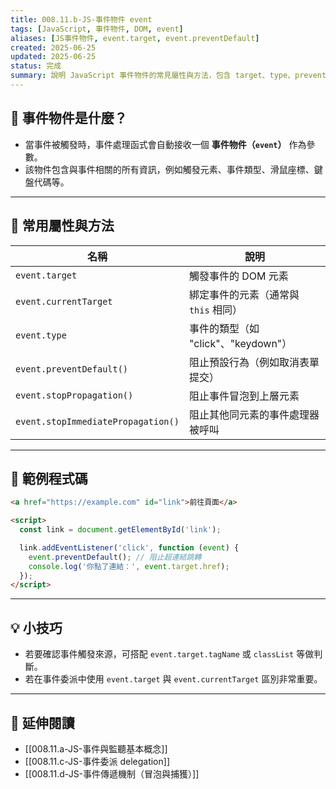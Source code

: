 ```yaml
---
title: 008.11.b-JS-事件物件 event
tags: [JavaScript, 事件物件, DOM, event]
aliases: [JS事件物件, event.target, event.preventDefault]
created: 2025-06-25
updated: 2025-06-25
status: 完成
summary: 說明 JavaScript 事件物件的常見屬性與方法，包含 target、type、preventDefault、stopPropagation 等常用技巧。
---
```


## 📌 事件物件是什麼？

- 當事件被觸發時，事件處理函式會自動接收一個 **事件物件（`event`）** 作為參數。
- 該物件包含與事件相關的所有資訊，例如觸發元素、事件類型、滑鼠座標、鍵盤代碼等。

---
## 🔎 常用屬性與方法

| 名稱                                 | 說明                         |
| ---------------------------------- | -------------------------- |
| `event.target`                     | 觸發事件的 DOM 元素               |
| `event.currentTarget`              | 綁定事件的元素（通常與 `this` 相同）     |
| `event.type`                       | 事件的類型（如 "click"、"keydown"） |
| `event.preventDefault()`           | 阻止預設行為（例如取消表單提交）           |
| `event.stopPropagation()`          | 阻止事件冒泡到上層元素                |
| `event.stopImmediatePropagation()` | 阻止其他同元素的事件處理器被呼叫           |

---
## 🧪 範例程式碼

```html
<a href="https://example.com" id="link">前往頁面</a>

<script>
  const link = document.getElementById('link');

  link.addEventListener('click', function (event) {
    event.preventDefault(); // 阻止超連結跳轉
    console.log('你點了連結：', event.target.href);
  });
</script>
```

---
## 💡 小技巧

- 若要確認事件觸發來源，可搭配 `event.target.tagName` 或 `classList` 等做判斷。
- 若在事件委派中使用 `event.target` 與 `event.currentTarget` 區別非常重要。

---
## 🔗 延伸閱讀

- [[008.11.a-JS-事件與監聽基本概念]]
- [[008.11.c-JS-事件委派 delegation]]
- [[008.11.d-JS-事件傳遞機制（冒泡與捕獲）]]